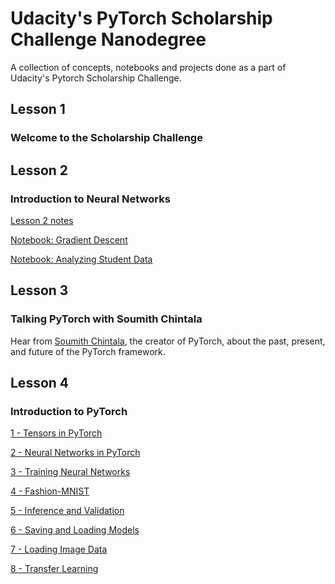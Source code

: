# Udacity's PyTorch Scholarship Challenge Nanodegree
A collection of concepts, notebooks and projects done as a part of Udacity's Pytorch Scholarship Challenge.

## Lesson 1
### Welcome to the Scholarship Challenge

## Lesson 2
### Introduction to Neural Networks
[Lesson 2 notes](lesson2-notes.pdf)

[Notebook: Gradient Descent](gradient-descent)

[Notebook: Analyzing Student Data](student-admissions)

## Lesson 3
### Talking PyTorch with Soumith Chintala
Hear from [Soumith Chintala](https://github.com/soumith), the creator of PyTorch, about the past, present, and future of the PyTorch framework.

## Lesson 4
### Introduction to PyTorch

[1 - Tensors in PyTorch](https://github.com/gokriznastic/udacity_pytorch-scholarship-challenge/blob/master/L4%20intro-to-pytorch/Part%201%20-%20Tensors%20in%20PyTorch.ipynb)

[2 - Neural Networks in PyTorch](https://github.com/gokriznastic/udacity_pytorch-scholarship-challenge/blob/master/L4%20intro-to-pytorch/Part%202%20-%20Neural%20Networks%20in%20PyTorch.ipynb)

[3 - Training Neural Networks](https://github.com/gokriznastic/udacity_pytorch-scholarship-challenge/blob/master/L4%20intro-to-pytorch/Part%203%20-%20Training%20Neural%20Networks.ipynb)

[4 - Fashion-MNIST](https://github.com/gokriznastic/udacity_pytorch-scholarship-challenge/blob/master/L4%20intro-to-pytorch/Part%204%20-%20Fashion-MNIST.ipynb)

[5 - Inference and Validation](https://github.com/gokriznastic/udacity_pytorch-scholarship-challenge/blob/master/L4%20intro-to-pytorch/Part%205%20-%20Inference%20and%20Validation.ipynb)

[6 - Saving and Loading Models](https://github.com/gokriznastic/udacity_pytorch-scholarship-challenge/blob/master/L4%20intro-to-pytorch/Part%206%20-%20Saving%20and%20Loading%20Models.ipynb)

[7 - Loading Image Data](https://github.com/gokriznastic/udacity_pytorch-scholarship-challenge/blob/master/L4%20intro-to-pytorch/Part%207%20-%20Loading%20Image%20Data.ipynb)

[8 - Transfer Learning](https://github.com/gokriznastic/udacity_pytorch-scholarship-challenge/blob/master/L4%20intro-to-pytorch/Part%208%20-%20Transfer%20Learning.ipynb)
